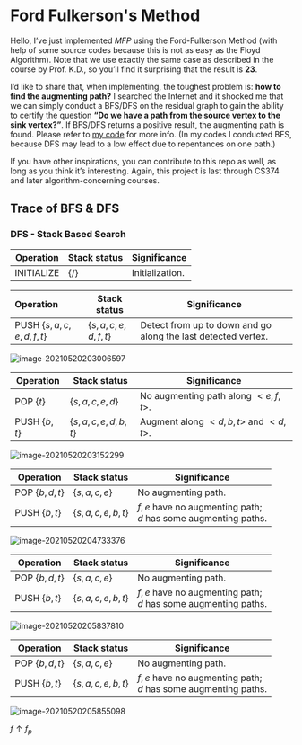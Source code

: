 # Ford Fulkerson's Method

Hello, I’ve just implemented *MFP* using the Ford-Fulkerson Method (with help of some source codes because this is not as easy as the Floyd Algorithm). Note that we use exactly the same case as described in the course by Prof. K.D., so you’ll find it surprising that the result is **23**.

I’d like to share that, when implementing, the toughest problem is: **how to find the augmenting path?** I searched the Internet and it shocked me that we can simply conduct a BFS/DFS on the residual graph to gain the ability to certify the question **“Do we have a path from the source vertex to the sink vertex?”**. If BFS/DFS returns a positive result, the augmenting path is found. Please refer to [my code](https://github.com/BiEchi/Algorithms) for more info. (In my codes I conducted BFS, because DFS may lead to a low effect due to repentances on one path.)

If you have other inspirations, you can contribute to this repo as well, as long as you think it’s interesting. Again, this project is last through CS374 and later algorithm-concerning courses.

## Trace of BFS & DFS

### DFS - Stack Based Search

| Operation  | Stack status | Significance    |
| ---------- | ------------ | --------------- |
| INITIALIZE | $\{/\}$      | Initialization. |



| Operation                | Stack status        | Significance                                                 |
| :----------------------- | ------------------- | ------------------------------------------------------------ |
| PUSH $\{s,a,c,e,d,f,t\}$ | $\{s,a,c,e,d,f,t\}$ | Detect from up to down and go along the last detected vertex. |

![image-20210520203006597](http://jacklovespictures.oss-cn-beijing.aliyuncs.com/2021-05-20-123007.png)



| Operation      | Stack status        | Significance                         |
| -------------- | ------------------- | ------------------------------------ |
| POP $\{t\}$    | $\{s,a,c,e,d\}$     | No augmenting path along $<e,f,t>$.  |
| PUSH $\{b,t\}$ | $\{s,a,c,e,d,b,t\}$ | Augment along $<d,b,t>$ and $<d,t>$. |

![image-20210520203152299](http://jacklovespictures.oss-cn-beijing.aliyuncs.com/2021-05-20-123152.png)



| Operation       | Stack status      | Significance                                                 |
| --------------- | ----------------- | ------------------------------------------------------------ |
| POP $\{b,d,t\}$ | $\{s,a,c,e\}$     | No augmenting path.                                          |
| PUSH $\{b,t\}$  | $\{s,a,c,e,b,t\}$ | $f,e$ have no augmenting path;<br />$d$ has some augmenting paths. |

![image-20210520204733376](http://jacklovespictures.oss-cn-beijing.aliyuncs.com/2021-05-20-124734.png)





| Operation       | Stack status      | Significance                                                 |
| --------------- | ----------------- | ------------------------------------------------------------ |
| POP $\{b,d,t\}$ | $\{s,a,c,e\}$     | No augmenting path.                                          |
| PUSH $\{b,t\}$  | $\{s,a,c,e,b,t\}$ | $f,e$ have no augmenting path;<br />$d$ has some augmenting paths. |

![image-20210520205837810](http://jacklovespictures.oss-cn-beijing.aliyuncs.com/2021-05-20-125837.png)



| Operation       | Stack status      | Significance                                                 |
| --------------- | ----------------- | ------------------------------------------------------------ |
| POP $\{b,d,t\}$ | $\{s,a,c,e\}$     | No augmenting path.                                          |
| PUSH $\{b,t\}$  | $\{s,a,c,e,b,t\}$ | $f,e$ have no augmenting path;<br />$d$ has some augmenting paths. |

![image-20210520205855098](http://jacklovespictures.oss-cn-beijing.aliyuncs.com/2021-05-20-125855.png)

$f\uparrow f_p$

